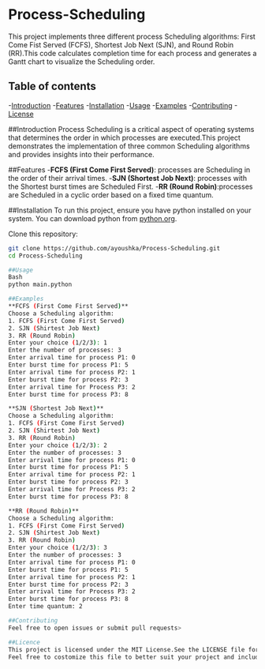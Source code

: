 #  Process-Scheduling

This project implements three different process Scheduling algorithms: First Come Fist Served (FCFS), Shortest Job Next (SJN), and Round Robin (RR).This code calculates completion time for each process and generates a Gantt chart to visualize the Scheduling order.

## Table of contents
-[Introduction](#introduction)
-[Features](#features)
-[Installation](#installation)
-[Usage](#usage)
-[Examples](#examples)
-[Contributing](#contributing)
-[License](#license)

##Introduction
Process Scheduling is a critical aspect of operating systems that determines the order in which processes are executed.This project demonstrates the implementation of three common Scheduling algorithms and provides insights into their performance.

##Features
-**FCFS (First Come First Served)**: processes are Scheduling in the order of    their arrival times.
-**SJN (Shortest Job Next)**: processes with the Shortest burst times are Scheduled First.
-**RR (Round Robin)**:processes are Scheduled in a cyclic order based on a fixed time quantum.

##Installation
To run this project, ensure you have python installed on your system. You can download python from [python.org](https://www.python.org/downloads/).

Clone this repository:
```bash
git clone https://github.com/ayoushka/Process-Scheduling.git
cd Process-Scheduling

##Usage
Bash
python main.python

##Examples
**FCFS (First Come First Served)**
Choose a Scheduling algorithm:
1. FCFS (First Come First Served)
2. SJN (Shirtest Job Next)
3. RR (Round Robin)
Enter your choice (1/2/3): 1
Enter the number of processes: 3
Enter arrival time for process P1: 0
Enter burst time for process P1: 5
Enter arrival time for process P2: 1
Enter burst time for process P2: 3
Enter arrival time for Process P3: 2
Enter burst time for process P3: 8

**SJN (Shortest Job Next)**
Choose a Scheduling algorithm:
1. FCFS (First Come First Served)
2. SJN (Shirtest Job Next)
3. RR (Round Robin)
Enter your choice (1/2/3): 2
Enter the number of processes: 3
Enter arrival time for process P1: 0
Enter burst time for process P1: 5
Enter arrival time for process P2: 1
Enter burst time for process P2: 3
Enter arrival time for Process P3: 2
Enter burst time for process P3: 8

**RR (Round Robin)**
Choose a Scheduling algorithm:
1. FCFS (First Come First Served)
2. SJN (Shirtest Job Next)
3. RR (Round Robin)
Enter your choice (1/2/3): 3
Enter the number of processes: 3
Enter arrival time for process P1: 0
Enter burst time for process P1: 5
Enter arrival time for process P2: 1
Enter burst time for process P2: 3
Enter arrival time for Process P3: 2
Enter burst time for process P3: 8
Enter time quantum: 2

##Contributing
Feel free to open issues or submit pull requests>

##Licence
This project is licensed under the MIT License.See the LICENSE file for more details.
Feel free to costomize this file to better suit your project and include any additinal information that might be relevant.
 
